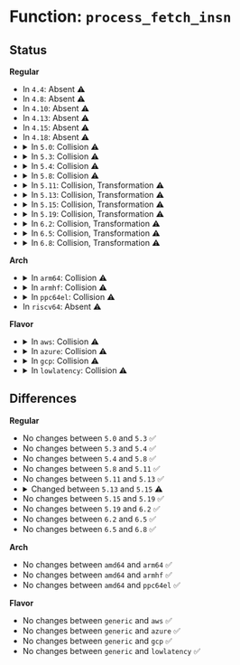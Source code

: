 # Function: <code>process_fetch_insn</code>

## Status
<b>Regular</b>
<ul>
<li>
In <code>4.4</code>: Absent ⚠️
</li>
<li>
In <code>4.8</code>: Absent ⚠️
</li>
<li>
In <code>4.10</code>: Absent ⚠️
</li>
<li>
In <code>4.13</code>: Absent ⚠️
</li>
<li>
In <code>4.15</code>: Absent ⚠️
</li>
<li>
In <code>4.18</code>: Absent ⚠️
</li>
<li>
<details>
<summary>In <code>5.0</code>: Collision ⚠️</summary>

```c
int process_fetch_insn(struct fetch_insn *code, struct pt_regs *regs, void *dest, void *base);
```

**Collision:** Static-Static Collision

**Inline:** No

**Transformation:** False

**Instances:**

```
In kernel/trace/trace_kprobe.c (ffffffff811b5aa0)
Location: kernel/trace/trace_kprobe.c:907
Inline: False
Direct callers:
  - kernel/trace/trace_kprobe.c:kretprobe_perf_func
  - kernel/trace/trace_kprobe.c:kretprobe_perf_func
  - kernel/trace/trace_kprobe.c:kprobe_perf_func
  - kernel/trace/trace_kprobe.c:kprobe_perf_func
  - kernel/trace/trace_kprobe.c:kretprobe_trace_func
  - kernel/trace/trace_kprobe.c:kretprobe_trace_func
  - kernel/trace/trace_kprobe.c:kprobe_trace_func
  - kernel/trace/trace_kprobe.c:kprobe_trace_func
```
```
In kernel/trace/trace_uprobe.c (ffffffff811bbf80)
Location: kernel/trace/trace_uprobe.c:201
Inline: False
Direct callers:
  - kernel/trace/trace_uprobe.c:uretprobe_dispatcher
  - kernel/trace/trace_uprobe.c:uretprobe_dispatcher
  - kernel/trace/trace_uprobe.c:uprobe_dispatcher
  - kernel/trace/trace_uprobe.c:uprobe_dispatcher
```
**Symbols:**

```
ffffffff811b5aa0-ffffffff811b5ef8: process_fetch_insn (STB_LOCAL)
ffffffff811bbf80-ffffffff811bc3b7: process_fetch_insn (STB_LOCAL)
```
</details>
</li>
<li>
<details>
<summary>In <code>5.3</code>: Collision ⚠️</summary>

```c
int process_fetch_insn(struct fetch_insn *code, struct pt_regs *regs, void *dest, void *base);
```

**Collision:** Static-Static Collision

**Inline:** No

**Transformation:** False

**Instances:**

```
In kernel/trace/trace_kprobe.c (ffffffff811c49e0)
Location: kernel/trace/trace_kprobe.c:942
Inline: False
Direct callers:
  - kernel/trace/trace_kprobe.c:kretprobe_perf_func
  - kernel/trace/trace_kprobe.c:kretprobe_perf_func
  - kernel/trace/trace_kprobe.c:kprobe_perf_func
  - kernel/trace/trace_kprobe.c:kprobe_perf_func
  - kernel/trace/trace_kprobe.c:kretprobe_trace_func
  - kernel/trace/trace_kprobe.c:kretprobe_trace_func
  - kernel/trace/trace_kprobe.c:kprobe_trace_func
  - kernel/trace/trace_kprobe.c:kprobe_trace_func
```
```
In kernel/trace/trace_uprobe.c (ffffffff811cd410)
Location: kernel/trace/trace_uprobe.c:226
Inline: False
Direct callers:
  - kernel/trace/trace_uprobe.c:uretprobe_dispatcher
  - kernel/trace/trace_uprobe.c:uretprobe_dispatcher
  - kernel/trace/trace_uprobe.c:uprobe_dispatcher
  - kernel/trace/trace_uprobe.c:uprobe_dispatcher
```
**Symbols:**

```
ffffffff811c49e0-ffffffff811c4f41: process_fetch_insn (STB_LOCAL)
ffffffff811cd410-ffffffff811cd9e5: process_fetch_insn (STB_LOCAL)
```
</details>
</li>
<li>
<details>
<summary>In <code>5.4</code>: Collision ⚠️</summary>

```c
int process_fetch_insn(struct fetch_insn *code, struct pt_regs *regs, void *dest, void *base);
```

**Collision:** Static-Static Collision

**Inline:** No

**Transformation:** False

**Instances:**

```
In kernel/trace/trace_kprobe.c (ffffffff811d0680)
Location: kernel/trace/trace_kprobe.c:1126
Inline: False
Direct callers:
  - kernel/trace/trace_kprobe.c:kretprobe_perf_func
  - kernel/trace/trace_kprobe.c:kretprobe_perf_func
  - kernel/trace/trace_kprobe.c:kprobe_perf_func
  - kernel/trace/trace_kprobe.c:kprobe_perf_func
  - kernel/trace/trace_kprobe.c:kretprobe_trace_func
  - kernel/trace/trace_kprobe.c:kretprobe_trace_func
  - kernel/trace/trace_kprobe.c:kprobe_trace_func
  - kernel/trace/trace_kprobe.c:kprobe_trace_func
```
```
In kernel/trace/trace_uprobe.c (ffffffff811d9a40)
Location: kernel/trace/trace_uprobe.c:220
Inline: False
Direct callers:
  - kernel/trace/trace_uprobe.c:uretprobe_dispatcher
  - kernel/trace/trace_uprobe.c:uretprobe_dispatcher
  - kernel/trace/trace_uprobe.c:uprobe_dispatcher
  - kernel/trace/trace_uprobe.c:uprobe_dispatcher
```
**Symbols:**

```
ffffffff811d0680-ffffffff811d0bec: process_fetch_insn (STB_LOCAL)
ffffffff811d9a40-ffffffff811da046: process_fetch_insn (STB_LOCAL)
```
</details>
</li>
<li>
<details>
<summary>In <code>5.8</code>: Collision ⚠️</summary>

```c
int process_fetch_insn(struct fetch_insn *code, struct pt_regs *regs, void *dest, void *base);
```

**Collision:** Static-Static Collision

**Inline:** No

**Transformation:** False

**Instances:**

```
In kernel/trace/trace_kprobe.c (ffffffff811ec110)
Location: kernel/trace/trace_kprobe.c:1308
Inline: False
Direct callers:
  - kernel/trace/trace_kprobe.c:kretprobe_perf_func
  - kernel/trace/trace_kprobe.c:kretprobe_perf_func
  - kernel/trace/trace_kprobe.c:kprobe_perf_func
  - kernel/trace/trace_kprobe.c:kprobe_perf_func
  - kernel/trace/trace_kprobe.c:kretprobe_trace_func
  - kernel/trace/trace_kprobe.c:kretprobe_trace_func
  - kernel/trace/trace_kprobe.c:kprobe_trace_func
  - kernel/trace/trace_kprobe.c:kprobe_trace_func
```
```
In kernel/trace/trace_uprobe.c (ffffffff811f64f0)
Location: kernel/trace/trace_uprobe.c:220
Inline: False
Direct callers:
  - kernel/trace/trace_uprobe.c:uretprobe_dispatcher
  - kernel/trace/trace_uprobe.c:uretprobe_dispatcher
  - kernel/trace/trace_uprobe.c:uprobe_dispatcher
  - kernel/trace/trace_uprobe.c:uprobe_dispatcher
```
**Symbols:**

```
ffffffff811ec110-ffffffff811ec842: process_fetch_insn (STB_LOCAL)
ffffffff811f64f0-ffffffff811f6af1: process_fetch_insn (STB_LOCAL)
```
</details>
</li>
<li>
<details>
<summary>In <code>5.11</code>: Collision, Transformation ⚠️</summary>

```c
int process_fetch_insn(struct fetch_insn *code, struct pt_regs *regs, void *dest, void *base);
```

**Collision:** Static-Static Collision

**Inline:** No

**Transformation:** True

**Instances:**

```
In kernel/trace/trace_kprobe.c (ffffffff811ea260)
Location: kernel/trace/trace_kprobe.c:1328
Inline: False
Direct callers:
  - kernel/trace/trace_kprobe.c:kretprobe_perf_func
  - kernel/trace/trace_kprobe.c:kretprobe_perf_func
  - kernel/trace/trace_kprobe.c:kprobe_perf_func
  - kernel/trace/trace_kprobe.c:kprobe_perf_func
  - kernel/trace/trace_kprobe.c:kretprobe_trace_func
  - kernel/trace/trace_kprobe.c:kretprobe_trace_func
  - kernel/trace/trace_kprobe.c:kprobe_trace_func
  - kernel/trace/trace_kprobe.c:kprobe_trace_func
```
```
In kernel/trace/trace_uprobe.c (0)
Location: kernel/trace/trace_uprobe.c:220
Inline: False
Direct callers:
  - kernel/trace/trace_uprobe.c:uretprobe_dispatcher
  - kernel/trace/trace_uprobe.c:uretprobe_dispatcher
  - kernel/trace/trace_uprobe.c:uprobe_dispatcher
  - kernel/trace/trace_uprobe.c:uprobe_dispatcher
```
**Symbols:**

```
ffffffff811ea260-ffffffff811ea992: process_fetch_insn (STB_LOCAL)
ffffffff811f4ed0-ffffffff811f5699: process_fetch_insn (STB_LOCAL)
ffffffff81be6503-ffffffff81be651b: process_fetch_insn.cold (STB_LOCAL)
```
</details>
</li>
<li>
<details>
<summary>In <code>5.13</code>: Collision, Transformation ⚠️</summary>

```c
int process_fetch_insn(struct fetch_insn *code, struct pt_regs *regs, void *dest, void *base);
```

**Collision:** Static-Static Collision

**Inline:** No

**Transformation:** True

**Instances:**

```
In kernel/trace/trace_kprobe.c (ffffffff811eb6d0)
Location: kernel/trace/trace_kprobe.c:1333
Inline: False
Direct callers:
  - kernel/trace/trace_kprobe.c:kretprobe_perf_func
  - kernel/trace/trace_kprobe.c:kretprobe_perf_func
  - kernel/trace/trace_kprobe.c:kprobe_perf_func
  - kernel/trace/trace_kprobe.c:kprobe_perf_func
  - kernel/trace/trace_kprobe.c:kretprobe_trace_func
  - kernel/trace/trace_kprobe.c:kretprobe_trace_func
  - kernel/trace/trace_kprobe.c:kprobe_trace_func
  - kernel/trace/trace_kprobe.c:kprobe_trace_func
```
```
In kernel/trace/trace_uprobe.c (0)
Location: kernel/trace/trace_uprobe.c:220
Inline: False
Direct callers:
  - kernel/trace/trace_uprobe.c:uretprobe_dispatcher
  - kernel/trace/trace_uprobe.c:uretprobe_dispatcher
  - kernel/trace/trace_uprobe.c:uprobe_dispatcher
  - kernel/trace/trace_uprobe.c:uprobe_dispatcher
```
**Symbols:**

```
ffffffff811eb6d0-ffffffff811ebd79: process_fetch_insn (STB_LOCAL)
ffffffff811f5dc0-ffffffff811f6583: process_fetch_insn (STB_LOCAL)
ffffffff81bd81eb-ffffffff81bd8203: process_fetch_insn.cold (STB_LOCAL)
```
</details>
</li>
<li>
<details>
<summary>In <code>5.15</code>: Collision, Transformation ⚠️</summary>

```c
int process_fetch_insn(struct fetch_insn *code, void *rec, void *dest, void *base);
```

**Collision:** Static-Static Collision

**Inline:** No

**Transformation:** True

**Instances:**

```
In kernel/trace/trace_eprobe.c (0)
Location: kernel/trace/trace_eprobe.c:364
Inline: False
Direct callers:
  - kernel/trace/trace_eprobe.c:__eprobe_trace_func
```
```
In kernel/trace/trace_kprobe.c (0)
Location: kernel/trace/trace_kprobe.c:1327
Inline: False
Direct callers:
  - kernel/trace/trace_kprobe.c:kretprobe_perf_func
  - kernel/trace/trace_kprobe.c:kretprobe_perf_func
  - kernel/trace/trace_kprobe.c:kprobe_perf_func
  - kernel/trace/trace_kprobe.c:kprobe_perf_func
  - kernel/trace/trace_kprobe.c:kretprobe_trace_func
  - kernel/trace/trace_kprobe.c:kretprobe_trace_func
  - kernel/trace/trace_kprobe.c:kprobe_trace_func
  - kernel/trace/trace_kprobe.c:kprobe_trace_func
```
```
In kernel/trace/trace_uprobe.c (0)
Location: kernel/trace/trace_uprobe.c:216
Inline: False
Direct callers:
  - kernel/trace/trace_uprobe.c:uretprobe_dispatcher
  - kernel/trace/trace_uprobe.c:uretprobe_dispatcher
  - kernel/trace/trace_uprobe.c:uprobe_dispatcher
  - kernel/trace/trace_uprobe.c:uprobe_dispatcher
```
**Symbols:**

```
ffffffff81209910-ffffffff81209eee: process_fetch_insn (STB_LOCAL)
ffffffff81cb691c-ffffffff81cb6a48: process_fetch_insn.cold (STB_LOCAL)
ffffffff8121c5d0-ffffffff8121cd12: process_fetch_insn (STB_LOCAL)
ffffffff81cb7304-ffffffff81cb7430: process_fetch_insn.cold (STB_LOCAL)
ffffffff81225f90-ffffffff812267d9: process_fetch_insn (STB_LOCAL)
ffffffff81cb767b-ffffffff81cb77bf: process_fetch_insn.cold (STB_LOCAL)
```
</details>
</li>
<li>
<details>
<summary>In <code>5.19</code>: Collision, Transformation ⚠️</summary>

```c
int process_fetch_insn(struct fetch_insn *code, void *rec, void *dest, void *base);
```

**Collision:** Static-Static Collision

**Inline:** No

**Transformation:** True

**Instances:**

```
In kernel/trace/trace_eprobe.c (0)
Location: kernel/trace/trace_eprobe.c:421
Inline: False
Direct callers:
  - kernel/trace/trace_eprobe.c:__eprobe_trace_func
```
```
In kernel/trace/trace_kprobe.c (0)
Location: kernel/trace/trace_kprobe.c:1323
Inline: False
Direct callers:
  - kernel/trace/trace_kprobe.c:kretprobe_perf_func
  - kernel/trace/trace_kprobe.c:kretprobe_perf_func
  - kernel/trace/trace_kprobe.c:kprobe_perf_func
  - kernel/trace/trace_kprobe.c:kprobe_perf_func
  - kernel/trace/trace_kprobe.c:kretprobe_trace_func
  - kernel/trace/trace_kprobe.c:kretprobe_trace_func
  - kernel/trace/trace_kprobe.c:kprobe_trace_func
  - kernel/trace/trace_kprobe.c:kprobe_trace_func
```
```
In kernel/trace/trace_uprobe.c (0)
Location: kernel/trace/trace_uprobe.c:217
Inline: False
Direct callers:
  - kernel/trace/trace_uprobe.c:uretprobe_dispatcher
  - kernel/trace/trace_uprobe.c:uretprobe_dispatcher
  - kernel/trace/trace_uprobe.c:uprobe_dispatcher
  - kernel/trace/trace_uprobe.c:uprobe_dispatcher
```
**Symbols:**

```
ffffffff81245780-ffffffff81245dc6: process_fetch_insn (STB_LOCAL)
ffffffff81e67970-ffffffff81e67a9e: process_fetch_insn.cold (STB_LOCAL)
ffffffff8125b3b0-ffffffff8125baff: process_fetch_insn (STB_LOCAL)
ffffffff81e683af-ffffffff81e684dd: process_fetch_insn.cold (STB_LOCAL)
ffffffff81265c30-ffffffff81266410: process_fetch_insn (STB_LOCAL)
ffffffff81e68761-ffffffff81e688c5: process_fetch_insn.cold (STB_LOCAL)
```
</details>
</li>
<li>
<details>
<summary>In <code>6.2</code>: Collision, Transformation ⚠️</summary>

```c
int process_fetch_insn(struct fetch_insn *code, void *rec, void *dest, void *base);
```

**Collision:** Static-Static Collision

**Inline:** No

**Transformation:** True

**Instances:**

```
In kernel/trace/trace_eprobe.c (0)
Location: kernel/trace/trace_eprobe.c:427
Inline: False
Direct callers:
  - kernel/trace/trace_eprobe.c:__eprobe_trace_func
```
```
In kernel/trace/trace_kprobe.c (0)
Location: kernel/trace/trace_kprobe.c:1277
Inline: False
Direct callers:
  - kernel/trace/trace_kprobe.c:kretprobe_perf_func
  - kernel/trace/trace_kprobe.c:kretprobe_perf_func
  - kernel/trace/trace_kprobe.c:kprobe_perf_func
  - kernel/trace/trace_kprobe.c:kprobe_perf_func
  - kernel/trace/trace_kprobe.c:kretprobe_trace_func
  - kernel/trace/trace_kprobe.c:kretprobe_trace_func
  - kernel/trace/trace_kprobe.c:kprobe_trace_func
  - kernel/trace/trace_kprobe.c:kprobe_trace_func
```
```
In kernel/trace/trace_uprobe.c (0)
Location: kernel/trace/trace_uprobe.c:218
Inline: False
Direct callers:
  - kernel/trace/trace_uprobe.c:uretprobe_dispatcher
  - kernel/trace/trace_uprobe.c:uretprobe_dispatcher
  - kernel/trace/trace_uprobe.c:uprobe_dispatcher
  - kernel/trace/trace_uprobe.c:uprobe_dispatcher
```
**Symbols:**

```
ffffffff81294b90-ffffffff81295452: process_fetch_insn (STB_LOCAL)
ffffffff8205e37a-ffffffff8205e506: process_fetch_insn.cold (STB_LOCAL)
ffffffff812acc50-ffffffff812ad62d: process_fetch_insn (STB_LOCAL)
ffffffff8205ecc5-ffffffff8205ee51: process_fetch_insn.cold (STB_LOCAL)
ffffffff812b7580-ffffffff812b7ebb: process_fetch_insn (STB_LOCAL)
ffffffff8205f0cf-ffffffff8205f293: process_fetch_insn.cold (STB_LOCAL)
```
</details>
</li>
<li>
<details>
<summary>In <code>6.5</code>: Collision, Transformation ⚠️</summary>

```c
int process_fetch_insn(struct fetch_insn *code, void *rec, void *dest, void *base);
```

**Collision:** Static-Static Collision

**Inline:** No

**Transformation:** True

**Instances:**

```
In kernel/trace/trace_eprobe.c (0)
Location: kernel/trace/trace_eprobe.c:389
Inline: False
Direct callers:
  - kernel/trace/trace_eprobe.c:__eprobe_trace_func
```
```
In kernel/trace/trace_kprobe.c (0)
Location: kernel/trace/trace_kprobe.c:1240
Inline: False
Direct callers:
  - kernel/trace/trace_kprobe.c:kretprobe_perf_func
  - kernel/trace/trace_kprobe.c:kretprobe_perf_func
  - kernel/trace/trace_kprobe.c:kprobe_perf_func
  - kernel/trace/trace_kprobe.c:kprobe_perf_func
  - kernel/trace/trace_kprobe.c:kretprobe_trace_func
  - kernel/trace/trace_kprobe.c:kretprobe_trace_func
  - kernel/trace/trace_kprobe.c:kprobe_trace_func
  - kernel/trace/trace_kprobe.c:kprobe_trace_func
```
```
In kernel/trace/trace_uprobe.c (0)
Location: kernel/trace/trace_uprobe.c:219
Inline: False
Direct callers:
  - kernel/trace/trace_uprobe.c:uretprobe_dispatcher
  - kernel/trace/trace_uprobe.c:uretprobe_dispatcher
  - kernel/trace/trace_uprobe.c:uprobe_dispatcher
  - kernel/trace/trace_uprobe.c:uprobe_dispatcher
```
```
In kernel/trace/trace_fprobe.c (0)
Location: kernel/trace/trace_fprobe.c:132
Inline: False
Direct callers:
  - kernel/trace/trace_fprobe.c:fexit_perf_func
  - kernel/trace/trace_fprobe.c:fexit_perf_func
  - kernel/trace/trace_fprobe.c:fentry_perf_func
  - kernel/trace/trace_fprobe.c:fentry_perf_func
  - kernel/trace/trace_fprobe.c:fexit_trace_func
  - kernel/trace/trace_fprobe.c:fexit_trace_func
  - kernel/trace/trace_fprobe.c:fentry_trace_func
  - kernel/trace/trace_fprobe.c:fentry_trace_func
```
**Symbols:**

```
ffffffff812b12c0-ffffffff812b1ab8: process_fetch_insn (STB_LOCAL)
ffffffff820dcc65-ffffffff820dcdf1: process_fetch_insn.cold (STB_LOCAL)
ffffffff812ceae0-ffffffff812cf32b: process_fetch_insn (STB_LOCAL)
ffffffff820dd857-ffffffff820dd9e3: process_fetch_insn.cold (STB_LOCAL)
ffffffff812dabe0-ffffffff812db4ed: process_fetch_insn (STB_LOCAL)
ffffffff820ddc85-ffffffff820dde39: process_fetch_insn.cold (STB_LOCAL)
ffffffff812e0e70-ffffffff812e1691: process_fetch_insn (STB_LOCAL)
ffffffff820ddf87-ffffffff820de113: process_fetch_insn.cold (STB_LOCAL)
```
</details>
</li>
<li>
<details>
<summary>In <code>6.8</code>: Collision, Transformation ⚠️</summary>

```c
int process_fetch_insn(struct fetch_insn *code, void *rec, void *dest, void *base);
```

**Collision:** Static-Static Collision

**Inline:** No

**Transformation:** True

**Instances:**

```
In kernel/trace/trace_eprobe.c (0)
Location: kernel/trace/trace_eprobe.c:393
Inline: False
Direct callers:
  - kernel/trace/trace_eprobe.c:__eprobe_trace_func
```
```
In kernel/trace/trace_kprobe.c (0)
Location: kernel/trace/trace_kprobe.c:1306
Inline: False
Direct callers:
  - kernel/trace/trace_kprobe.c:kretprobe_perf_func
  - kernel/trace/trace_kprobe.c:kretprobe_perf_func
  - kernel/trace/trace_kprobe.c:kprobe_perf_func
  - kernel/trace/trace_kprobe.c:kprobe_perf_func
  - kernel/trace/trace_kprobe.c:kretprobe_trace_func
  - kernel/trace/trace_kprobe.c:kretprobe_trace_func
  - kernel/trace/trace_kprobe.c:kprobe_trace_func
  - kernel/trace/trace_kprobe.c:kprobe_trace_func
```
```
In kernel/trace/trace_uprobe.c (0)
Location: kernel/trace/trace_uprobe.c:214
Inline: False
Direct callers:
  - kernel/trace/trace_uprobe.c:uretprobe_dispatcher
  - kernel/trace/trace_uprobe.c:uretprobe_dispatcher
  - kernel/trace/trace_uprobe.c:uprobe_dispatcher
  - kernel/trace/trace_uprobe.c:uprobe_dispatcher
```
```
In kernel/trace/trace_fprobe.c (0)
Location: kernel/trace/trace_fprobe.c:132
Inline: False
Direct callers:
  - kernel/trace/trace_fprobe.c:fexit_perf_func
  - kernel/trace/trace_fprobe.c:fexit_perf_func
  - kernel/trace/trace_fprobe.c:fentry_perf_func
  - kernel/trace/trace_fprobe.c:fentry_perf_func
  - kernel/trace/trace_fprobe.c:fexit_trace_func
  - kernel/trace/trace_fprobe.c:fexit_trace_func
  - kernel/trace/trace_fprobe.c:fentry_trace_func
  - kernel/trace/trace_fprobe.c:fentry_trace_func
```
**Symbols:**

```
ffffffff812cd870-ffffffff812ce068: process_fetch_insn (STB_LOCAL)
ffffffff821b8a69-ffffffff821b8bf5: process_fetch_insn.cold (STB_LOCAL)
ffffffff812ec4e0-ffffffff812ecd2b: process_fetch_insn (STB_LOCAL)
ffffffff821b9683-ffffffff821b980f: process_fetch_insn.cold (STB_LOCAL)
ffffffff812f8e30-ffffffff812f95b5: process_fetch_insn (STB_LOCAL)
ffffffff821b9aa3-ffffffff821b9c57: process_fetch_insn.cold (STB_LOCAL)
ffffffff812feec0-ffffffff812ff6e1: process_fetch_insn (STB_LOCAL)
ffffffff821b9e05-ffffffff821b9f91: process_fetch_insn.cold (STB_LOCAL)
```
</details>
</li>
</ul>
<b>Arch</b>
<ul>
<li>
<details>
<summary>In <code>arm64</code>: Collision ⚠️</summary>

```c
int process_fetch_insn(struct fetch_insn *code, struct pt_regs *regs, void *dest, void *base);
```

**Collision:** Static-Static Collision

**Inline:** No

**Transformation:** False

**Instances:**

```
In kernel/trace/trace_kprobe.c (ffff80001024eef8)
Location: kernel/trace/trace_kprobe.c:1126
Inline: False
Direct callers:
  - kernel/trace/trace_kprobe.c:kretprobe_perf_func
  - kernel/trace/trace_kprobe.c:kretprobe_perf_func
  - kernel/trace/trace_kprobe.c:kprobe_perf_func
  - kernel/trace/trace_kprobe.c:kprobe_perf_func
  - kernel/trace/trace_kprobe.c:kretprobe_trace_func
  - kernel/trace/trace_kprobe.c:kretprobe_trace_func
  - kernel/trace/trace_kprobe.c:kprobe_trace_func
  - kernel/trace/trace_kprobe.c:kprobe_trace_func
```
```
In kernel/trace/trace_uprobe.c (ffff800010259f60)
Location: kernel/trace/trace_uprobe.c:220
Inline: False
Direct callers:
  - kernel/trace/trace_uprobe.c:uretprobe_dispatcher
  - kernel/trace/trace_uprobe.c:uretprobe_dispatcher
  - kernel/trace/trace_uprobe.c:uprobe_dispatcher
  - kernel/trace/trace_uprobe.c:uprobe_dispatcher
```
**Symbols:**

```
ffff80001024eef8-ffff80001024f478: process_fetch_insn (STB_LOCAL)
ffff800010259f60-ffff80001025a54c: process_fetch_insn (STB_LOCAL)
```
</details>
</li>
<li>
<details>
<summary>In <code>armhf</code>: Collision ⚠️</summary>

```c
int process_fetch_insn(struct fetch_insn *code, struct pt_regs *regs, void *dest, void *base);
```

**Collision:** Static-Static Collision

**Inline:** No

**Transformation:** False

**Instances:**

```
In kernel/trace/trace_kprobe.c (c0481e44)
Location: kernel/trace/trace_kprobe.c:1126
Inline: False
Direct callers:
  - kernel/trace/trace_kprobe.c:kretprobe_perf_func
  - kernel/trace/trace_kprobe.c:kretprobe_perf_func
  - kernel/trace/trace_kprobe.c:kprobe_perf_func
  - kernel/trace/trace_kprobe.c:kprobe_perf_func
  - kernel/trace/trace_kprobe.c:kretprobe_trace_func
  - kernel/trace/trace_kprobe.c:kretprobe_trace_func
  - kernel/trace/trace_kprobe.c:kprobe_trace_func
  - kernel/trace/trace_kprobe.c:kprobe_trace_func
```
```
In kernel/trace/trace_uprobe.c (c048d0f4)
Location: kernel/trace/trace_uprobe.c:220
Inline: False
Direct callers:
  - kernel/trace/trace_uprobe.c:uretprobe_dispatcher
  - kernel/trace/trace_uprobe.c:uretprobe_dispatcher
  - kernel/trace/trace_uprobe.c:uprobe_dispatcher
  - kernel/trace/trace_uprobe.c:uprobe_dispatcher
```
**Symbols:**

```
c0481e44-c048238c: process_fetch_insn (STB_LOCAL)
c048d0f4-c048d7d4: process_fetch_insn (STB_LOCAL)
```
</details>
</li>
<li>
<details>
<summary>In <code>ppc64el</code>: Collision ⚠️</summary>

```c
int process_fetch_insn(struct fetch_insn *code, struct pt_regs *regs, void *dest, void *base);
```

**Collision:** Static-Static Collision

**Inline:** No

**Transformation:** False

**Instances:**

```
In kernel/trace/trace_kprobe.c (c0000000002eb5e0)
Location: kernel/trace/trace_kprobe.c:1126
Inline: False
Direct callers:
  - kernel/trace/trace_kprobe.c:kretprobe_perf_func
  - kernel/trace/trace_kprobe.c:kretprobe_perf_func
  - kernel/trace/trace_kprobe.c:kprobe_perf_func
  - kernel/trace/trace_kprobe.c:kprobe_perf_func
  - kernel/trace/trace_kprobe.c:kretprobe_trace_func
  - kernel/trace/trace_kprobe.c:kretprobe_trace_func
  - kernel/trace/trace_kprobe.c:kprobe_trace_func
  - kernel/trace/trace_kprobe.c:kprobe_trace_func
```
```
In kernel/trace/trace_uprobe.c (c0000000002fd890)
Location: kernel/trace/trace_uprobe.c:220
Inline: False
Direct callers:
  - kernel/trace/trace_uprobe.c:uretprobe_dispatcher
  - kernel/trace/trace_uprobe.c:uretprobe_dispatcher
  - kernel/trace/trace_uprobe.c:uprobe_dispatcher
  - kernel/trace/trace_uprobe.c:uprobe_dispatcher
```
**Symbols:**

```
c0000000002eb5e0-c0000000002ebc80: process_fetch_insn (STB_LOCAL)
c0000000002fd890-c0000000002fe104: process_fetch_insn (STB_LOCAL)
```
</details>
</li>
<li>
In <code>riscv64</code>: Absent ⚠️
</li>
</ul>
<b>Flavor</b>
<ul>
<li>
<details>
<summary>In <code>aws</code>: Collision ⚠️</summary>

```c
int process_fetch_insn(struct fetch_insn *code, struct pt_regs *regs, void *dest, void *base);
```

**Collision:** Static-Static Collision

**Inline:** No

**Transformation:** False

**Instances:**

```
In kernel/trace/trace_kprobe.c (ffffffff811c8ca0)
Location: kernel/trace/trace_kprobe.c:1126
Inline: False
Direct callers:
  - kernel/trace/trace_kprobe.c:kretprobe_perf_func
  - kernel/trace/trace_kprobe.c:kretprobe_perf_func
  - kernel/trace/trace_kprobe.c:kprobe_perf_func
  - kernel/trace/trace_kprobe.c:kprobe_perf_func
  - kernel/trace/trace_kprobe.c:kretprobe_trace_func
  - kernel/trace/trace_kprobe.c:kretprobe_trace_func
  - kernel/trace/trace_kprobe.c:kprobe_trace_func
  - kernel/trace/trace_kprobe.c:kprobe_trace_func
```
```
In kernel/trace/trace_uprobe.c (ffffffff811d2060)
Location: kernel/trace/trace_uprobe.c:220
Inline: False
Direct callers:
  - kernel/trace/trace_uprobe.c:uretprobe_dispatcher
  - kernel/trace/trace_uprobe.c:uretprobe_dispatcher
  - kernel/trace/trace_uprobe.c:uprobe_dispatcher
  - kernel/trace/trace_uprobe.c:uprobe_dispatcher
```
**Symbols:**

```
ffffffff811c8ca0-ffffffff811c920c: process_fetch_insn (STB_LOCAL)
ffffffff811d2060-ffffffff811d2666: process_fetch_insn (STB_LOCAL)
```
</details>
</li>
<li>
<details>
<summary>In <code>azure</code>: Collision ⚠️</summary>

```c
int process_fetch_insn(struct fetch_insn *code, struct pt_regs *regs, void *dest, void *base);
```

**Collision:** Static-Static Collision

**Inline:** No

**Transformation:** False

**Instances:**

```
In kernel/trace/trace_kprobe.c (ffffffff811bba80)
Location: kernel/trace/trace_kprobe.c:1126
Inline: False
Direct callers:
  - kernel/trace/trace_kprobe.c:kretprobe_perf_func
  - kernel/trace/trace_kprobe.c:kretprobe_perf_func
  - kernel/trace/trace_kprobe.c:kprobe_perf_func
  - kernel/trace/trace_kprobe.c:kprobe_perf_func
  - kernel/trace/trace_kprobe.c:kretprobe_trace_func
  - kernel/trace/trace_kprobe.c:kretprobe_trace_func
  - kernel/trace/trace_kprobe.c:kprobe_trace_func
  - kernel/trace/trace_kprobe.c:kprobe_trace_func
```
```
In kernel/trace/trace_uprobe.c (ffffffff811c4e30)
Location: kernel/trace/trace_uprobe.c:220
Inline: False
Direct callers:
  - kernel/trace/trace_uprobe.c:uretprobe_dispatcher
  - kernel/trace/trace_uprobe.c:uretprobe_dispatcher
  - kernel/trace/trace_uprobe.c:uprobe_dispatcher
  - kernel/trace/trace_uprobe.c:uprobe_dispatcher
```
**Symbols:**

```
ffffffff811bba80-ffffffff811bbfec: process_fetch_insn (STB_LOCAL)
ffffffff811c4e30-ffffffff811c5436: process_fetch_insn (STB_LOCAL)
```
</details>
</li>
<li>
<details>
<summary>In <code>gcp</code>: Collision ⚠️</summary>

```c
int process_fetch_insn(struct fetch_insn *code, struct pt_regs *regs, void *dest, void *base);
```

**Collision:** Static-Static Collision

**Inline:** No

**Transformation:** False

**Instances:**

```
In kernel/trace/trace_kprobe.c (ffffffff811c6a70)
Location: kernel/trace/trace_kprobe.c:1126
Inline: False
Direct callers:
  - kernel/trace/trace_kprobe.c:kretprobe_perf_func
  - kernel/trace/trace_kprobe.c:kretprobe_perf_func
  - kernel/trace/trace_kprobe.c:kprobe_perf_func
  - kernel/trace/trace_kprobe.c:kprobe_perf_func
  - kernel/trace/trace_kprobe.c:kretprobe_trace_func
  - kernel/trace/trace_kprobe.c:kretprobe_trace_func
  - kernel/trace/trace_kprobe.c:kprobe_trace_func
  - kernel/trace/trace_kprobe.c:kprobe_trace_func
```
```
In kernel/trace/trace_uprobe.c (ffffffff811cfe30)
Location: kernel/trace/trace_uprobe.c:220
Inline: False
Direct callers:
  - kernel/trace/trace_uprobe.c:uretprobe_dispatcher
  - kernel/trace/trace_uprobe.c:uretprobe_dispatcher
  - kernel/trace/trace_uprobe.c:uprobe_dispatcher
  - kernel/trace/trace_uprobe.c:uprobe_dispatcher
```
**Symbols:**

```
ffffffff811c6a70-ffffffff811c6fdc: process_fetch_insn (STB_LOCAL)
ffffffff811cfe30-ffffffff811d0436: process_fetch_insn (STB_LOCAL)
```
</details>
</li>
<li>
<details>
<summary>In <code>lowlatency</code>: Collision ⚠️</summary>

```c
int process_fetch_insn(struct fetch_insn *code, struct pt_regs *regs, void *dest, void *base);
```

**Collision:** Static-Static Collision

**Inline:** No

**Transformation:** False

**Instances:**

```
In kernel/trace/trace_kprobe.c (ffffffff811d4cd0)
Location: kernel/trace/trace_kprobe.c:1126
Inline: False
Direct callers:
  - kernel/trace/trace_kprobe.c:kretprobe_perf_func
  - kernel/trace/trace_kprobe.c:kretprobe_perf_func
  - kernel/trace/trace_kprobe.c:kprobe_perf_func
  - kernel/trace/trace_kprobe.c:kprobe_perf_func
  - kernel/trace/trace_kprobe.c:kretprobe_trace_func
  - kernel/trace/trace_kprobe.c:kretprobe_trace_func
  - kernel/trace/trace_kprobe.c:kprobe_trace_func
  - kernel/trace/trace_kprobe.c:kprobe_trace_func
```
```
In kernel/trace/trace_uprobe.c (ffffffff811de0d0)
Location: kernel/trace/trace_uprobe.c:220
Inline: False
Direct callers:
  - kernel/trace/trace_uprobe.c:uretprobe_dispatcher
  - kernel/trace/trace_uprobe.c:uretprobe_dispatcher
  - kernel/trace/trace_uprobe.c:uprobe_dispatcher
  - kernel/trace/trace_uprobe.c:uprobe_dispatcher
```
**Symbols:**

```
ffffffff811d4cd0-ffffffff811d523c: process_fetch_insn (STB_LOCAL)
ffffffff811de0d0-ffffffff811de6d6: process_fetch_insn (STB_LOCAL)
```
</details>
</li>
</ul>

## Differences
<b>Regular</b>
<ul>
<li>
No changes between <code>5.0</code> and <code>5.3</code> ✅
</li>
<li>
No changes between <code>5.3</code> and <code>5.4</code> ✅
</li>
<li>
No changes between <code>5.4</code> and <code>5.8</code> ✅
</li>
<li>
No changes between <code>5.8</code> and <code>5.11</code> ✅
</li>
<li>
No changes between <code>5.11</code> and <code>5.13</code> ✅
</li>
<li>
<details>
<summary>Changed between <code>5.13</code> and <code>5.15</code> ⚠️</summary>
<ul>
<li>
<b>Param added. </b>
<code>void *rec</code>
</li>
<li>
<b>Param removed. </b>
<code>struct pt_regs *regs</code>
</li>
</ul>
</details>
</li>
<li>
No changes between <code>5.15</code> and <code>5.19</code> ✅
</li>
<li>
No changes between <code>5.19</code> and <code>6.2</code> ✅
</li>
<li>
No changes between <code>6.2</code> and <code>6.5</code> ✅
</li>
<li>
No changes between <code>6.5</code> and <code>6.8</code> ✅
</li>
</ul>
<b>Arch</b>
<ul>
<li>
No changes between <code>amd64</code> and <code>arm64</code> ✅
</li>
<li>
No changes between <code>amd64</code> and <code>armhf</code> ✅
</li>
<li>
No changes between <code>amd64</code> and <code>ppc64el</code> ✅
</li>
</ul>
<b>Flavor</b>
<ul>
<li>
No changes between <code>generic</code> and <code>aws</code> ✅
</li>
<li>
No changes between <code>generic</code> and <code>azure</code> ✅
</li>
<li>
No changes between <code>generic</code> and <code>gcp</code> ✅
</li>
<li>
No changes between <code>generic</code> and <code>lowlatency</code> ✅
</li>
</ul>
